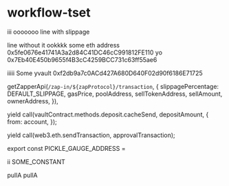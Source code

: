 # workflow-tset
iii
ooooooo
line with slippage

line without it
ookkkk some eth address 0x5fe0676e41741A3a2d84C41DC46cC991812FE110 yo 0x7Eb40E450b9655f4B3cC4259BCC731c63ff55ae6 


iiiii Some yvault 0xf2db9a7c0ACd427A680D640F02d90f6186E71725


getZapperApi(`/zap-in/${zapProtocol}/transaction`, {
        slippagePercentage: DEFAULT_SLIPPAGE,
        gasPrice,
        poolAddress,
        sellTokenAddress,
        sellAmount,
        ownerAddress,
      }),


yield call(vaultContract.methods.deposit.cacheSend, depositAmount, {
        from: account,
      });

yield call(web3.eth.sendTransaction, approvalTransaction);

export const PICKLE_GAUGE_ADDRESS =

ii SOME_CONSTANT

pullA pullA
